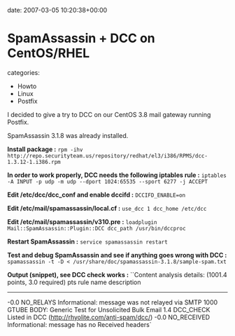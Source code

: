 


date: 2007-03-05 10:20:38+00:00


# SpamAssassin + DCC on CentOS/RHEL

categories:
- Howto
- Linux
- Postfix


I decided to give a try to DCC on our CentOS 3.8 mail gateway running Postfix.

SpamAssassin 3.1.8 was already installed.

<!-- more -->

**Install package :**
`rpm -ihv http://repo.securityteam.us/repository/redhat/el3/i386/RPMS/dcc-1.3.12-1.i386.rpm`

**In order to work properly, DCC needs the following iptables rule :**
`iptables -A INPUT -p udp -m udp --dport 1024:65535 --sport 6277 -j ACCEPT`

**Edit /etc/dcc/dcc_conf and enable dccifd :**
`DCCIFD_ENABLE=on`

**Edit /etc/mail/spamassassin/local.cf :**
`use_dcc 1
dcc_home /etc/dcc`

**Edit /etc/mail/spamassassin/v310.pre :**
`loadplugin Mail::SpamAssassin::Plugin::DCC
dcc_path /usr/bin/dccproc`

**Restart SpamAssassin :**
`service spamassassin restart`

**Test and debug SpamAssassin and see if anything goes wrong with DCC :**
`spamassassin -t -D < /usr/share/doc/spamassassin-3.1.8/sample-spam.txt`

**Output (snippet), see DCC check works :**
``Content analysis details:   (1001.4 points, 3.0 required)
 pts rule name              description
---- ---------------------- --------------------------------------------------
-0.0 NO_RELAYS              Informational: message was not relayed via SMTP
1000 GTUBE                  BODY: Generic Test for Unsolicited Bulk Email
 1.4 DCC_CHECK              Listed in DCC (http://rhyolite.com/anti-spam/dcc/)
-0.0 NO_RECEIVED            Informational: message has no Received headers`
